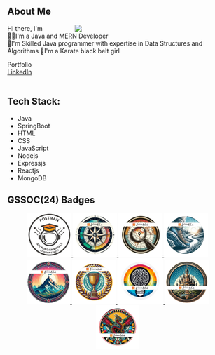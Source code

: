 


## About Me
<img src="https://raw.githubusercontent.com/sanjay-kv/sanjay-kv/main/Assets/illustration.png" min-width="300px" max-width="300px" width="350px" align="right">

Hi there, I'm  <br>
👩‍💻I'm a Java and MERN Developer <br>
🌟I'm Skilled Java programmer with expertise in Data Structures and Algorithms
🥋I'm a Karate black belt girl

<p align="center>
  <a href="https://my-portfolio-mern-taupe.vercel.app/">Portfolio</a> <br>
  <a href="https://www.linkedin.com/in/riya-raghuwanshi-92185624b/">LinkedIn</a> <br> <br>
</p>




## Tech Stack: 


 <ul font-size="5px">
   <li font-size="5px">Java</li>
   <li>SpringBoot</li>
   <li>HTML</li>
   <li>CSS</li>
   <li>JavaScript</li>
   <li>Nodejs</li>
   <li>Expressjs</li>
   <li>Reactjs</li>
   <li>MongoDB</li>
   
 </ul>
   








## GSSOC(24) Badges
<div style='display:flex; align-items:center; gap: 10px;' align='center'><a href="https://gssoc.girlscript.tech/leaderboard">
<img src="https://raw.githubusercontent.com/girlscript/gssoc-website-new/main/public/badges/postman.png" width="100px" height="100px" />
  <img src="https://github.com/girlscript/gssoc-website-new/blob/main/public/badges/1.png" width="100px" height="100px" />
  <img src="https://github.com/girlscript/gssoc-website-new/blob/main/public/badges/2.png" width="100px" height="100px" />
  <img src="https://github.com/girlscript/gssoc-website-new/blob/main/public/badges/3.png" width="100px" height="100px" />
  <img src="https://github.com/girlscript/gssoc-website-new/blob/main/public/badges/4.png" width="100px" height="100px" />
  <img src="https://github.com/girlscript/gssoc-website-new/blob/main/public/badges/5.png" width="100px" height="100px" />
  <img src="https://github.com/girlscript/gssoc-website-new/blob/main/public/badges/6.png" width="105px" height="105px" />
  <img src="https://github.com/girlscript/gssoc-website-new/blob/main/public/badges/7.png" width="100px" height="100px" />
  <img src="https://github.com/girlscript/gssoc-website-new/blob/main/public/badges/8.png" width="100px" height="100px" /></a>
</div>
